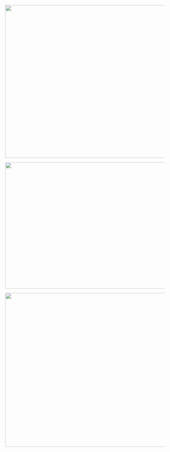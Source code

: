 <p align="center">
<img src="https://user-images.githubusercontent.com/75305251/167761712-6f9e3027-2df8-4f9d-a031-9eba00a122dd.png" alt="Search" height="482" width="1036">
</p>

<p align="center">
<img src="https://user-images.githubusercontent.com/75305251/167761724-3af983ae-3da5-4aab-a3f3-edf8280b7988.png" alt="Search" height="398" width="1262">
</p>

<p align="center">
<img src="https://user-images.githubusercontent.com/75305251/167761734-f626060f-3653-49bb-98b5-2dfea0196f65.png" alt="Search" height="485" width="1038">
</p>
